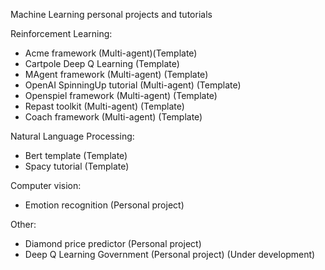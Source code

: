 Machine Learning personal projects and tutorials

Reinforcement Learning:
  - Acme framework (Multi-agent)(Template)
  - Cartpole Deep Q Learning (Template)
  - MAgent framework (Multi-agent) (Template)
  - OpenAI SpinningUp tutorial (Multi-agent) (Template)
  - Openspiel framework (Multi-agent) (Template)
  - Repast toolkit (Multi-agent) (Template)
  - Coach framework (Multi-agent) (Template)

Natural Language Processing:
  - Bert template (Template)
  - Spacy tutorial (Template)

Computer vision:
  - Emotion recognition (Personal project)

Other:
  - Diamond price predictor (Personal project)
  - Deep Q Learning Government (Personal project) (Under development)
